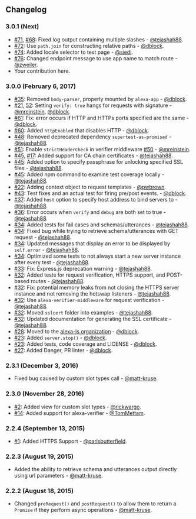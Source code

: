 ## Changelog

### 3.0.1 (Next)

* [#71](https://github.com/alexa-js/alexa-app-server/pull/71), [#68](https://github.com/alexa-js/alexa-app-server/issues/68): Fixed log output containing multiple slashes - [@tejashah88](https://github.com/tejashah88).
* [#72](https://github.com/alexa-js/alexa-app-server/pull/72): Use `path.join` for constructing relative paths - [@dblock](https://github.com/dblock).
* [#74](https://github.com/alexa-js/alexa-app-server/pull/74): Added locale selector to test page - [@siedi](https://github.com/siedi).
* [#76](https://github.com/alexa-js/alexa-app-server/pull/76): Changed endpoint message to use app name to match route - [@zweiler](https://github.com/zweiler).
* Your contribution here.

### 3.0.0 (February 6, 2017)

* [#35](https://github.com/alexa-js/alexa-app-server/issues/35): Removed `body-parser`, properly mounted by `alexa-app` - [@dblock](https://github.com/dblock).
* [#21](https://github.com/alexa-js/alexa-app-server/issues/21), [52](https://github.com/alexa-js/alexa-app-server/issues/52): Setting `verify: true` hangs for requests with signature - [@mreinstein](https://github.com/mreinstein), [@dblock](https://github.com/dblock).
* [#61](https://github.com/alexa-js/alexa-app-server/pull/61): Fix: error occurs if HTTP and HTTPs ports specified are the same - [@dblock](https://github.com/dblock).
* [#60](https://github.com/alexa-js/alexa-app-server/pull/60): Added `httpEnabled` that disables HTTP - [@dblock](https://github.com/dblock).
* [#48](https://github.com/alexa-js/alexa-app-server/pull/48): Removed deprecated dependency `supertest-as-promised` - [@tejashah88](https://github.com/tejashah88).
* [#51](https://github.com/alexa-js/alexa-app-server/pull/51): Enable `strictHeaderCheck` in verifier middleware [#50](https://github.com/alexa-js/alexa-app-server/issues/50) - [@mreinstein](https://github.com/mreinstein).
* [#45](https://github.com/alexa-js/alexa-app-server/pull/45), [#17](https://github.com/alexa-js/alexa-app-server/pull/17): Added support for CA chain certificates - [@tejashah88](https://github.com/tejashah88).
* [#45](https://github.com/alexa-js/alexa-app-server/pull/45): Added option to specify passphrase for unlocking specified SSL files - [@tejashah88](https://github.com/tejashah88).
* [#45](https://github.com/alexa-js/alexa-app-server/pull/45): Added npm command to examine test coverage locally - [@tejashah88](https://github.com/tejashah88).
* [#22](https://github.com/alexa-js/alexa-app-server/pull/22): Adding context object to request templates - [@pwbrown](https://github.com/pwbrown).
* [#43](https://github.com/alexa-js/alexa-app-server/pull/43): Test fixes and an actual test for firing pre/post events. - [@dblock](https://github.com/dblock).
* [#37](https://github.com/alexa-js/alexa-app-server/pull/37): Added `host` option to specify host address to bind servers to - [@tejashah88](https://github.com/tejashah88).
* [#36](https://github.com/alexa-js/alexa-app-server/pull/36): Error occurs when `verify` and `debug` are both set to true - [@tejashah88](https://github.com/tejashah88).
* [#34](https://github.com/alexa-js/alexa-app-server/pull/34): Added tests for fail cases and schemas/utterances - [@tejashah88](https://github.com/tejashah88).
* [#34](https://github.com/alexa-js/alexa-app-server/pull/34): Fixed bug while trying to retrieve schema/utterances with GET request - [@tejashah88](https://github.com/tejashah88).
* [#34](https://github.com/alexa-js/alexa-app-server/pull/34): Updated messages that display an error to be displayed by `self.error` - [@tejashah88](https://github.com/tejashah88).
* [#34](https://github.com/alexa-js/alexa-app-server/pull/34): Optimized some tests to not always start a new server instance after every test - [@tejashah88](https://github.com/tejashah88).
* [#33](https://github.com/alexa-js/alexa-app-server/pull/33): Fix: Express.js deprecation warning - [@tejashah88](https://github.com/tejashah88).
* [#32](https://github.com/alexa-js/alexa-app-server/pull/32): Added tests for request verification, HTTPS support, and POST-based routes - [@tejashah88](https://github.com/tejashah88).
* [#32](https://github.com/alexa-js/alexa-app-server/pull/32): Fix: potential memory leaks from not closing the HTTPS server instance and not removing the hotswap listeners - [@tejashah88](https://github.com/tejashah88).
* [#32](https://github.com/alexa-js/alexa-app-server/pull/32): Use `alexa-verifier-middleware` for request verification - [@tejashah88](https://github.com/tejashah88).
* [#32](https://github.com/alexa-js/alexa-app-server/pull/32): Moved `sslcert` folder into examples - [@tejashah88](https://github.com/tejashah88).
* [#32](https://github.com/alexa-js/alexa-app-server/pull/32): Updated documentation for generating the SSL certificate - [@tejashah88](https://github.com/tejashah88).
* [#28](https://github.com/alexa-js/alexa-app-server/pull/28): Moved to the [alexa-js organization](https://github.com/alexa-js) - [@dblock](https://github.com/dblock).
* [#23](https://github.com/alexa-js/alexa-app-server/pull/23): Added `server.stop()` - [@dblock](https://github.com/dblock).
* [#23](https://github.com/alexa-js/alexa-app-server/pull/23): Added tests, code coverage and LICENSE - [@dblock](https://github.com/dblock).
* [#27](https://github.com/alexa-js/alexa-app-server/pull/27): Added Danger, PR linter - [@dblock](https://github.com/dblock).

### 2.3.1 (December 3, 2016)

* Fixed bug caused by custom slot types call - [@matt-kruse](https://github.com/matt-kruse).

### 2.3.0 (November 28, 2016)

* [#2](https://github.com/alexa-js/alexa-app-server/pull/2): Added view for custom slot types - [@rickwargo](https://github.com/rickwargo).
* [#14](https://github.com/alexa-js/alexa-app-server/pull/2): Added support for alexa-verifier - [@TomMettam](https://github.com/TomMettam).

### 2.2.4 (September 13, 2015)

* [#1](https://github.com/alexa-js/alexa-app-server/pull/1): Added HTTPS Support - [@parisbutterfield](https://github.com/parisbutterfield).

### 2.2.3 (August 19, 2015)

* Added the ability to retrieve schema and utterances output directly using url parameters - [@matt-kruse](https://github.com/matt-kruse).

### 2.2.2 (August 18, 2015)

* Changed `preRequest()` and `postRequest()` to allow them to return a `Promise` if they perform async operations - [@matt-kruse](https://github.com/matt-kruse).
